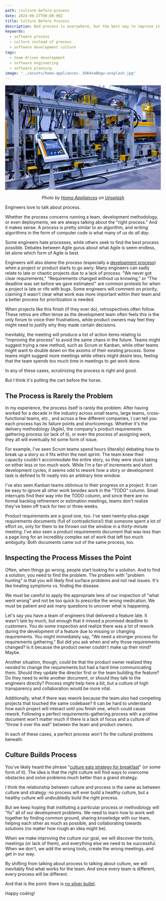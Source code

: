 ```yaml
---
path: /culture-before-process
date: 2024-06-27T00:00:00Z
title: Culture Before Process
description: Bad process is everywhere, but the best way to improve it is being focusing on your culture. 
keywords:
  - software process
  - culture instead of process
  - software development culture
tags:
  - team-driven development 
  - software engineering
  - software planning
image: "../assets/homa-appliances-_XDK4naBbgw-unsplash.jpg" 
---
```


<center>

![](../assets/homa-appliances-_XDK4naBbgw-unsplash.jpg)

<span class="credit">

<i> 
    
Photo by <a href="https://unsplash.com/@homaappliances?utm_content=creditCopyText&utm_medium=referral&utm_source=unsplash">Homa Appliances</a> on <a href="https://unsplash.com/photos/a-machine-that-is-inside-of-a-building-_XDK4naBbgw?utm_content=creditCopyText&utm_medium=referral&utm_source=unsplash">Unsplash</a>

</i>

</span>

</center>

Engineers love to talk about process. 

Whether the process concerns running a team, development methodology, or even deployments, we are always talking about the "right process." And it makes sense. A process is pretty similar to an algorithm, and writing algorithms in the form of computer code is what many of us do _all day_.

Some engineers hate processes, while others seek to find the best process possible. Debates between Agile gurus about what Agile is seem endless, let alone which form of Agile is best. 

Engineers will also _blame_ the process (especially a [development process](https://en.wikipedia.org/wiki/Software_development_process)) when a project or product starts to go awry. Many engineers can sadly relate to late or chaotic projects due to a lack of process. "We never got clear requirements," "Requirements changed without us knowing," or "The deadline was set before we gave estimates!" are common protests for when a project is late or rife with bugs. Some engineers will comment on priority, claiming it wasn't clear what work was more important within their team and a better process for prioritization is needed.

When projects like this finish (if they ever do), retrospectives often follow. These retros are often tense as the development team often feels this is the only forum to voice their frustrations, while product owners may feel they might need to justify why they made certain decisions. 

Inevitably, the meeting will produce a list of action items relating to "improving the process" to avoid the same chaos in the future. Teams might suggest trying a new method, such as Scrum or Kanban, while other teams might want to double down on the axioms of their existing process. Some teams might suggest more meetings while others might desire less, feeling that the team spends too much time in meetings to get work done.

In any of these cases, scrutinizing the process is right and good.

But I think it's putting the cart before the horse.

## The Process is Rarely the Problem

In my experience, the process itself is rarely the problem. After having worked for a decade in the industry across small teams, large teams, cross-functional teams, etc., and across a few different companies, I can tell you each process has its failure points and shortcomings. Whether it's the delivery methodology (Agile), the company's product requirements gathering process (or lack of it), or even the process of assigning work, they all will eventually hit some form of issue.

For example, I've seen Scrum teams spend hours (literally) debating how to break up a story so it fits within the next sprint. The team knew their capacity couldn't accommodate the entire story, so they were stuck taking on either less or too much work. While I'm a fan of increments and short development cycles, it seems odd to rework how a story or development task is defined to fit neatly into an arbitrary time window.

I've also seen Kanban teams oblivious to their progress on a project. It can be easy to ignore all other work besides work in the "TODO" column. Small interrupts find their way into the TODO column, and since there are no formal backlog refinement or estimation meetings, teams don't realize they've been off track for two or three weeks.

Product requirements are a good one, too. I've seen twenty-plus-page requirements documents (full of contradictions!) that someone spent a lot of effort on, only for them to be thrown out the window in a thirty-minute meeting. I've also seen a product requirements document that was less than a page long for an incredibly complex set of work that left too much ambiguity. Both documents came out of the same process, too.

## Inspecting the Process Misses the Point

Often, when things go wrong, people start looking for a solution. And to find a solution, you need to find the problem. The problem with "problem hunting" is that you will likely find surface problems and not real issues. It's like treating symptoms vs. finding the disease.

We must be careful to apply the appropriate lens of our inspection of "what went wrong" and not be too quick to prescribe the wrong medication. We must be patient and ask many questions to uncover what is happening. 

Let's say you have a team of engineers that delivered a feature late. It wasn't late by much, but enough that it missed a promised deadline to customers. You do some inspection and realize there was a lot of rework during the development of a feature due to missing or changing requirements. You might immediately say, "We need a stronger process for requirements gathering." But did you ask when and why those requirements changed? Is it because the product owner couldn't make up their mind? Maybe.

Another situation, though, could be that the product owner realized they _needed_ to change the requirements but had a hard time communicating them. Should they update the director first or the team building the feature? Do they need to write another document, or should they talk to the engineers directly? Process _might_ help here a bit, but a culture of high transparency and collaboration would be more vital.

Additionally, what if there was rework because the team also had competing projects that touched the same codebase? It can be hard to understand how each project will interact until you finish one, which could cause rework. Following a perfect requirements-gathering process with a pristine document won't matter much if there is a lack of focus and a culture of "throw it over the wall" between the team and product owners.

In each of these cases, a perfect process won't fix the cultural problems beneath.

## Culture Builds Process

You've likely heard the phrase "[culture eats strategy for breakfast](https://www.forbes.com/sites/forbescoachescouncil/2018/11/20/why-does-culture-eat-strategy-for-breakfast/)" (or some form of it). The idea is that the right culture will find ways to overcome obstacles and solve problems much better than a grand strategy.

I think the relationship between culture and process is the same as between culture and strategy: no process will ever build a healthy culture, but a healthy culture will undoubtedly build the right process. 

But we keep hoping that instituting a particular process or methodology will "fix" all of our development problems. We need to learn how to work well together by finding common ground, sharing knowledge with our team, helping each other as much as possible, and collaborating towards solutions (no matter how rough an idea might be). 

When we make improving the culture our goal, we will discover the tools, meetings (or lack of them), and everything else we need to be successful. When we don't, we add the wrong tools, create the wrong meetings, and get in our way.

By shifting from talking about process to talking about culture, we will inevitably find what works for the team. And since every team is different, every process will be different. 

And that is the point: there is [no silver bullet](https://worrydream.com/refs/Brooks_1986_-_No_Silver_Bullet.pdf).

Happy coding!

